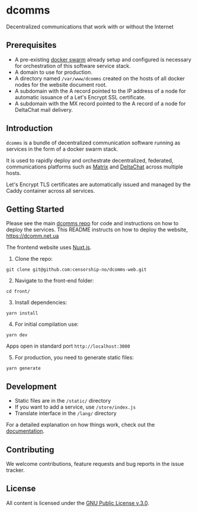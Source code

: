 # dcomms

Decentralized communications that work with or without the Internet 

## Prerequisites
* A pre-existing [docker swarm](https://docs.docker.com/engine/swarm/) already setup and configured is necessary for orchestration of this software service stack.
* A domain to use for production.
* A directory named `/var/www/dcomms` created on the hosts of all docker nodes for the website document root.
* A subdomain with the A record pointed to the IP address of a node for automatic issuance of a Let's Encrypt SSL certificate.
* A subdomain with the MX record pointed to the A record of a node for DeltaChat mail delivery.

## Introduction

`dcomms` is a bundle of decentralized communication software running as services in the form of a docker swarm stack.

It is used to rapidly deploy and orchestrate decentralized, federated, communications platforms such as [Matrix](https://matrix.org/) and [DeltaChat](https://delta.chat) across multiple hosts.

Let's Encrypt TLS certificates are automatically issued and managed by the Caddy container across all services.

## Getting Started

Please see the main [dcomms repo](https://github.com/censorship-no/dcomms) for code and instructions on how to deploy the services. This README instructs on how to deploy the website, https://dcomm.net.ua

The frontend website uses [Nuxt.js](https://nuxtjs.org/).

1. Clone the repo:
```
git clone git@github.com:censorship-no/dcomms-web.git
```

2. Navigate to the front-end folder:
```
cd front/
```

3. Install dependencies:
```
yarn install
```

4. For initial compilation use:
```
yarn dev
```
Apps open in standard port `http://localhost:3000`

5. For production, you need to generate static files:
```
yarn generate
```

## Development

- Static files are in the `/static/` directory
- If you want to add a service, use `/store/index.js`
- Translate interface in the `/lang/` directory

For a detailed explanation on how things work, check out the [documentation](https://nuxtjs.org).

## Contributing

We welcome contributions, feature requests and bug reports in the issue tracker.

## License

All content is licensed under the [GNU Public License v.3.0](LICENSE).
